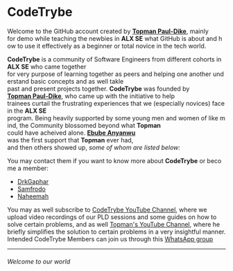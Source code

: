 # CodeTrybe
Welcome to the GitHub account created by [**Topman Paul-Dike**](https://github.com/tpauldike),
mainly for demo while teaching the newbies in **ALX SE** what GitHub is about and how to use it
effectively as a beginner or total novice in the tech world.

**CodeTrybe** is a community of Software Engineers from different cohorts in **ALX SE** who came
together for very purpose of learning together as peers and helping one another understand basic
concepts and as well takle past and present projects together. **CodeTrybe** was founded by
[**Topman Paul-Dike**](https://github.com/tpauldike), who came up with the initiative to help
trainees curtail the frustrating experiences that we (especially novices) face in the **ALX SE**
program. Being heavily supported by some young men and women of like mind, the Community blossomed
beyond what **Topman** could have acheived alone. [**Ebube Anyanwu**](https://github.com/ebu-be)
was the first support that **Topman** ever had, and then others showed up, *some of whom are listed below:*

You may contact them if you want to know more about **CodeTrybe** or become a member:
- [DrkGaphar](https://github.com/Abiodun-Shittu)
- [Samfrodo](https://github.com/Samfrodo9)
- [Naheemah](https://github.com/NaheemahBello)

You may as well subscribe to [CodeTrybe YouTube Channel](https://youtube.com/@codetrybe), where we upload video
recordings of our PLD sessions and some guides on how to solve certain problems, and as well
[Topman's YouTube Channel](https://youtube.com/@tpauldike), where he briefly simplifies the solution to certain
problems in a very insightful manner. Intended CodeTrybe Members can join us through this 
[WhatsApp group](https://chat.whatsapp.com/Fd858bcrbVb8rNZttkgTyW)


----
###### Welcome to our world
